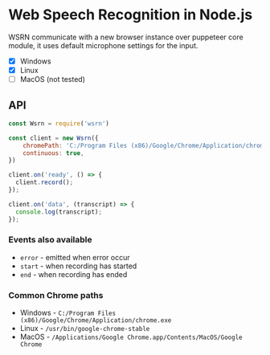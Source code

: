 # Web Speech Recognition in Node.js

WSRN communicate with a new browser instance over puppeteer core module, it uses default microphone settings for the input.

* [x] Windows
* [x] Linux
* [ ] MacOS (not tested)

## API

```js
const Wsrn = require('wsrn')

const client = new Wsrn({
    chromePath: 'C:/Program Files (x86)/Google/Chrome/Application/chrome.exe',
    continuous: true,
})

client.on('ready', () => {
  client.record();
});

client.on('data', (transcript) => {
  console.log(transcript);
});
```

### Events also available

* `error` - emitted when error occur
* `start` - when recording has started
* `end` - when recording has ended

### Common Chrome paths

* Windows - `C:/Program Files (x86)/Google/Chrome/Application/chrome.exe`
* Linux - `/usr/bin/google-chrome-stable`
* MacOS - `/Applications/Google Chrome.app/Contents/MacOS/Google Chrome`
